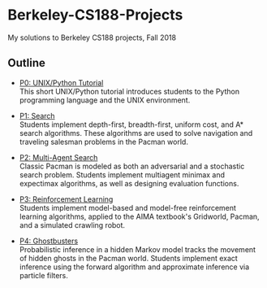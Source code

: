 # Berkeley-CS188-Projects
My solutions to Berkeley CS188 projects, Fall 2018


## Outline

- [P0: UNIX/Python Tutorial](https://inst.eecs.berkeley.edu/~cs188/fa18/project0.html)<br />
	This short UNIX/Python tutorial introduces students to the Python programming language and the UNIX environment.

- [P1: Search](https://inst.eecs.berkeley.edu/~cs188/fa18/project1.html)<br />
	Students implement depth-first, breadth-first, uniform cost, and A* search algorithms. These algorithms are used to solve navigation and traveling salesman problems in the Pacman world.

- [P2: Multi-Agent Search](https://inst.eecs.berkeley.edu/~cs188/fa18/project2.html)<br />
	Classic Pacman is modeled as both an adversarial and a stochastic search problem. Students implement multiagent minimax and expectimax algorithms, as well as designing evaluation functions.

- [P3: Reinforcement Learning](https://inst.eecs.berkeley.edu/~cs188/fa18/project3.html)<br />
	Students implement model-based and model-free reinforcement learning algorithms, applied to the AIMA textbook's Gridworld, Pacman, and a simulated crawling robot.

- [P4: Ghostbusters](https://inst.eecs.berkeley.edu/~cs188/fa18/project4.html)<br />
	Probabilistic inference in a hidden Markov model tracks the movement of hidden ghosts in the Pacman world. Students implement exact inference using the forward algorithm and approximate inference via particle filters.
